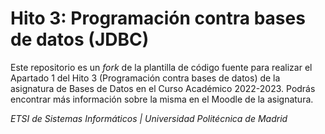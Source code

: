 # Hito 3: Programación contra bases de datos (JDBC)

Este repositorio es un _fork_ de la plantilla de código fuente para realizar el Apartado 1 del Hito 3 (Programación contra bases de datos) de la asignatura de Bases de Datos en el Curso Académico 2022-2023. Podrás encontrar más información sobre la misma en el Moodle de la asignatura.

*ETSI de Sistemas Informáticos | Universidad Politécnica de Madrid*
